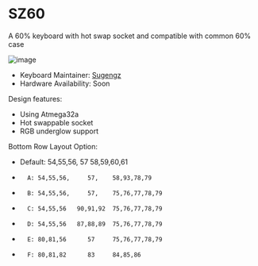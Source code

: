 # SZ60
A 60% keyboard with hot swap socket and compatible with common 60% case

![image](https://user-images.githubusercontent.com/72374465/174640993-527639bd-26ae-4e16-92e4-f2cb98b802db.png)



* Keyboard Maintainer: [Sugengz](https://github.com/sugengz)
* Hardware Availability: Soon

Design features:
* Using Atmega32a
* Hot swappable socket
* RGB underglow support

Bottom Row Layout Option:
* Default: 54,55,56,     57     58,59,60,61
*       A: 54,55,56,     57,    58,93,78,79 
*       B: 54,55,56,     57,    75,76,77,78,79
*       C: 54,55,56   90,91,92  75,76,77,78,79
*       D: 54,55,56   87,88,89  75,76,77,78,79
*       E: 80,81,56      57     75,76,77,78,79
*       F: 80,81,82      83     84,85,86

